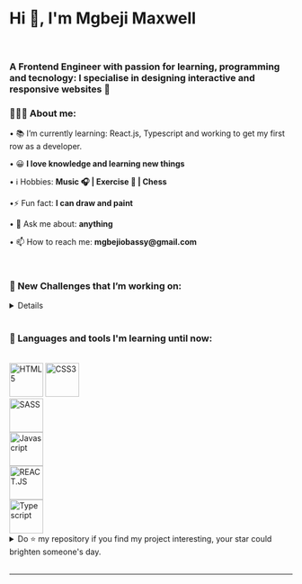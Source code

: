     
<h1 align="left">Hi 👋, I'm Mgbeji Maxwell</h1><br>


<h3 align="left">A Frontend Engineer with passion for learning, programming and tecnology:  I specialise in designing interactive and responsive websites 🚀</h3>

<div align="left">
    <h3>👨🏽‍💻 About me:</h3>
        <p>• 📚 I’m currently learning: React.js, Typescript and working to get my first row as a developer.</b></p>
        <p>• 😀 <b>I love knowledge and learning new things</b></p>
        <p>• ℹ️  Hobbies: <b>Music 🎧 | Exercise 🏃 | Chess </b></p>
        <p>•⚡ Fun fact: <b>I can draw and paint</b></p>
        <p>• 💬 Ask me about: <b>anything</b></p>
        <p>• 📫 How to reach me: <b>mgbejiobassy@gmail.com</b></p>
</div><br>

<div>
<h3> 🌱 New Challenges that I’m working on: </h3>
<details>
  <ul>
    <br>
    <li>Contributing More Open Source Projects</li>
    <li>More Technical Writing, Content Writing </li>
    <li>Reading more books</li>
    <li>Solving more Chess Challenges</li>
  </ul>
</details><br>
</div>

<div>
  <h3>🧰 Languages and tools I'm learning until now:</h3><br>
    <a href="https://"><img src="https://img.shields.io/static/v1?label=&message=HTML5&color=%23E34F26&style=for-the-badge&logo=html5&logoColor=whitesmoke" alt="HTML5" width="60"></a>
    <a href="https://"><img src="https://img.shields.io/static/v1?label=&message=CSS3&color=%231572B6&style=for-the-badge&logo=css3&logoColor=whitesmoke" alt="CSS3" width="60"></a><br>
    <a href="https://"><img src="https://img.shields.io/static/v1?label=&message=SASS&color=%23CC6699&style=for-the-badge&logo=sass&logoColor=whitesmoke" alt="SASS"  width="60"></a><br>
    <a href="https://"><img src="https://img.shields.io/static/v1?label=&message=Javascript&color=%23F7DF1E&style=for-the-badge&logo=javascript&logoColor=grey" alt="Javascript" width="60"> </a><br>
    <a href="https://"><img src="https://img.shields.io/static/v1?label=&message=REACT.JS&color=%2361DAFB&style=for-the-badge&logo=react&logoColor=grey" alt="REACT.JS" width="60"></a><br>
    <a href="https://"><img src="https://img.shields.io/static/v1?label=&message=Typescript&color=%233178C6&style=for-the-badge&logo=typescript&logoColor=03256C" alt="Typescript" width="60"></a>
    <br>
   </div>


   <details>
    <summary>Do ⭐ my repository if you find my project interesting, your star could brighten someone's day.</summary>
  </details><br>

------

